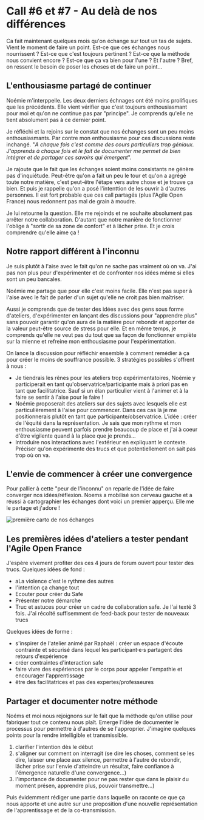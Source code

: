 # Call #6 et #7 - Au delà de nos différences

Ca fait maintenant quelques mois qu'on échange sur tout un tas de sujets. Vient le moment de faire un point. Est-ce que ces échanges nous nourrissent ? Est-ce que c'est toujours pertinent ? Est-ce que la méthode nous convient encore ? Est-ce que ça va bien pour l'une ? Et l'autre ? Bref, on ressent le besoin de poser les choses et de faire un point...

## L'enthousiasme partagé de continuer 
Noémie m'interppelle. Les deux derniers échnages ont été moins prolifiques que les précédents. Elle vient vérifier que c'est toujours enthousiasmant pour moi et qu'on ne continue pas par "principe". Je comprends qu'elle ne tient absolument pas à ce dernier point. 

Je réfléchi et la rejoins sur le constat que nos échanges sont un peu moins enthousiasmants. Par contre mon enthousiasme pour ces discussions reste inchangé. "*A chaque fois c'est comme des cours particuliers trop géniaux. J'apprends à chaque fois et le fait de documenter me permet de bien intégrer et de partager ces savoirs qui émergent*".

Je rajoute que le fait que les échanges soient moins consistants ne génère pas d'inquiétude. Peut-être qu'on a fait un peu le tour et qu'on a agrégé toute notre matière, c'est peut-être l'étape vers autre chose et je trouve ça bien. Et puis je rappelle qu'on a posé l'intenttion de les ouvrir à d'autres personnes. Il est fort probable que ces call partagés (plus l'Agile Open France) nous redonnent pas mal de grain à moudre. 

Je lui retourne la question. Elle me rejoinds et ne souhaite absolument pas arrêter notre collaboration. D'autant que notre manière de fonctionner l'oblige à "sortir de sa zone de confort" et à lâcher prise. Et je crois comprendre qu'elle aime ça !

## Notre rapport différent à l'inconnu
Je suis plutôt à l'aise avec le fait qu'on ne sache pas vraiment où on va. J'ai pas non plus peur d'expérimenter et de confronter nos idées même si elles sont un peu bancales. 

Noémie me partage que pour elle c'est moins facile. Elle n'est pas super à l'aise avec le fait de parler d'un sujet qu'elle ne croit pas bien maîtriser. 

Aussi je comprends que de tester des idées avec des gens sous forme d'ateliers, d'expérimenter en lançant des discussions pour "apprendre plus" sans pouvoir garantir qu'on aura de la matière pour rebondir et apporter de la valeur peut-être source de stress pour elle. Et en même temps, je comprends qu'elle ne veut pas du tout que sa façon de fonctionner empiète sur la mienne et refreine mon enthousiasme pour l'expérimentation. 

On lance la discussion pour réfléchir ensemble à comment remédier à ça pour créer le moins de souffrance possible. 3 stratégies possibles s'offrent à nous : 
- Je tiendrais les rênes pour les ateliers trop expérimentatoires, Noémie y participerait en tant qu'observatrice/participante mais à priori pas en tant que facilitatrice. Sauf si un élan particulier vient à l'animer et à la faire se sentir à l'aise pour le faire ! 
- Noémie proposerait des ateliers sur des sujets avec lesquels elle est particulièrement à l'aise pour commencer. Dans ces cas là je me positionnerais plutôt en tant que participante/observatrice. L'idée : créer de l'équité dans la représentation. Je sais que mon rythme et mon enthousiasme peuvent parfois prendre beaucoup de place et j'ai à coeur d'être vigilente quand à la place que je prends...
- Introduire nos interactions avec l'extérieur en expliquant le contexte. Préciser qu'on expérimente des trucs et que potentiellement on sait pas trop où on va. 

## L'envie de commencer à créer une convergence
Pour pallier à cette "peur de l'inconnu" on reparle de l'idée de faire converger nos idées/réflexion. Noems a mobilisé son cerveau gauche 
et a réussi à cartographier les échanges dont voici un premier apperçu. Elle me le partage et j'adore !

![première carto de nos échanges](https://raw.githubusercontent.com/Julia-barbelane/des-conf-entre-meufs/master/medias/debut-de-carto-des-echanges.jpg)

## Les premières idées d'ateliers a tester pendant l'Agile Open France 
J'espère vivement profiter des ces 4 jours de forum ouvert pour tester des trucs. Quelques idées de fond : 
- aLa violence c'est le rythme des autres
- l'intention ça change tout
- Ecouter pour créer du Safe
- Présenter notre démarche
- Truc et astuces pour créer un cadre de collaboration safe. Je l'ai texté 3 fois. J'ai récolté suffisemment de feed-back pour tester de nouveaux trucs

Quelques idées de forme : 
- s'inspirer de l'atelier animé par Raphaël : créer un espace d'écoute contrainte et sécurisé dans lequel les participant·e·s partagent des retours d'expérience
- créer contraintes d'interaction safe
- faire vivre des expériences par le corps pour appeler l'empathie et encourager l'apprentissage
- être des facilitatrices et pas des expertes/professeures

## Partager et documenter notre méthode
Noéms et moi nous rejoignons sur le fait que la méthode qu'on utilise pour fabriquer tout ce contenu nous plaît. Emerge l'idée de documenter le processus pour permettre à d'autres de se l'approprier. J'imagine quelques points pour la rendre intelligible et transmissible.

1) clarifier l'intention dès le début
2) s'aligner sur comment on interragit (se dire les choses, comment se les dire, laisser une place aux silence, permettre à l'autre de rebondir, lâcher prise sur l'envie d'atteindre un résultat, faire confiance à l'émergence naturelle d'une convergence...)
3) l'importance de documenter pour ne pas rester que dans le plaisir du moment présen, apprendre plus, pouvoir transmettre...)

Puis évidemment rédiger une partie dans laquelle on raconte ce que ça nous apporte et une autre sur une proposition d'une nouvelle représentation de l'apprentissage et de la co-transmission. 






